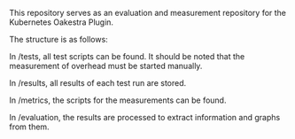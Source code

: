 This repository serves as an evaluation and measurement repository for the Kubernetes Oakestra Plugin.

The structure is as follows:

In /tests, all test scripts can be found. It should be noted that the measurement of overhead must be started manually.

In /results, all results of each test run are stored.

In /metrics, the scripts for the measurements can be found.

In /evaluation, the results are processed to extract information and graphs from them.
